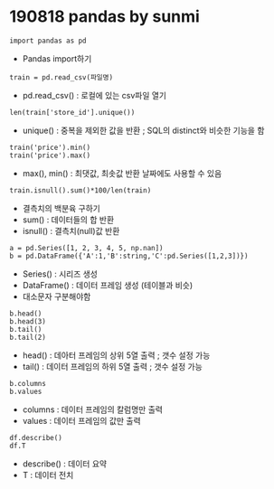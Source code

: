 # 190818 pandas by sunmi
```
import pandas as pd
```
* Pandas import하기 
```
train = pd.read_csv(파일명)
````
* pd.read_csv() : 로컬에 있는 csv파일 열기

```
len(train['store_id'].unique())
```
* unique() : 중복을 제외한 값을 반환 ; SQL의 distinct와 비슷한 기능을 함
```
train('price').min()
train('price').max()
```
* max(), min() : 최댓값, 최솟값 반환
날짜에도 사용할 수 있음
```
train.isnull().sum()*100/len(train)
```
* 결측치의 백분육 구하기
* sum() : 데이터들의 합 반환
* isnull() : 결측치(null)값 반환
```
a = pd.Series([1, 2, 3, 4, 5, np.nan])
b = pd.DataFrame({'A':1,'B':string,'C':pd.Series([1,2,3])})
```
* Series() : 시리즈 생성
* DataFrame() : 데이터 프레임 생성 (테이블과 비슷)
* 대소문자 구분해야함
```
b.head()
b.head(3)
b.tail()
b.tail(2)
```
* head() : 데아터 프레임의 상위 5열 출력 ; 갯수 설정 가능  
* tail() : 데이터 프레임의 하위 5열 출력 ; 갯수 설정 가능
```
b.columns
b.values
```
* columns : 데이터 프레임의 칼럼명만 출력  
* values : 데이터 프레임의 값만 출력
```
df.describe()
df.T
```
* describe() : 데이터 요약
* T : 데이터 전치
